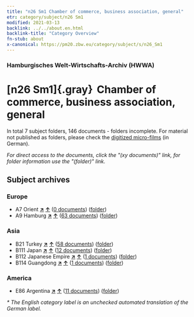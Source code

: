 ```yaml
---
title: "n26 Sm1 Chamber of commerce, business association, general"
etr: category/subject/n26 Sm1
modified: 2021-03-13
backlink: ../../about.en.html
backlink-title: "Category Overview"
fn-stub: about
x-canonical: https://pm20.zbw.eu/category/subject/s/n26_Sm1
---
```


### Hamburgisches Welt-Wirtschafts-Archiv (HWWA)
# [n26 Sm1]{.gray}&#8201; Chamber of commerce, business association, general&#160; 





In total 7 subject folders, 146 documents - folders incomplete.
For material not published as folders, please check the [digitized micro-films](/film/h1_sh.de.html) (in German).

_For direct access to the documents, click the "(xy documents)" link, for folder information use the "(folder)" link._

## Subject archives



### Europe

- A7 Orient [**&nearr;**](../../../geo/i/140902/about.en.html "Orient (all folders)") [**&uarr;**](../../../geo/about.en.html#A7 "Country category system") (<a href="https://pm20.zbw.eu/dfgview/sh/140902,145492" title="about: Orient : Chamber of commerce, business association, general" target="_blank">0 documents</a>) ([folder](../../../../folder/sh/1409xx/140902/1454xx/145492/about.en.html))
- A9 Hamburg [**&nearr;**](../../../geo/i/140905/about.en.html "Hamburg (all folders)") [**&uarr;**](../../../geo/about.en.html#A9 "Country category system") (<a href="https://pm20.zbw.eu/dfgview/sh/140905,145492" title="about: Hamburg : Chamber of commerce, business association, general" target="_blank">63 documents</a>) ([folder](../../../../folder/sh/1409xx/140905/1454xx/145492/about.en.html))

### Asia

- B21 Turkey [**&nearr;**](../../../geo/i/141111/about.en.html "Turkey (all folders)") [**&uarr;**](../../../geo/about.en.html#B21 "Country category system") (<a href="https://pm20.zbw.eu/dfgview/sh/141111,145492" title="about: Turkey : Chamber of commerce, business association, general" target="_blank">58 documents</a>) ([folder](../../../../folder/sh/1411xx/141111/1454xx/145492/about.en.html))
- B111 Japan [**&nearr;**](../../../geo/i/141272/about.en.html "Japan (all folders)") [**&uarr;**](../../../geo/about.en.html#B111 "Country category system") (<a href="https://pm20.zbw.eu/dfgview/sh/141272,145492" title="about: Japan : Chamber of commerce, business association, general" target="_blank">12 documents</a>) ([folder](../../../../folder/sh/1412xx/141272/1454xx/145492/about.en.html))
- B112 Japanese Empire [**&nearr;**](../../../geo/i/141273/about.en.html "Japanese Empire (all folders)") [**&uarr;**](../../../geo/about.en.html#B112 "Country category system") (<a href="https://pm20.zbw.eu/dfgview/sh/141273,145492" title="about: Japanese Empire : Chamber of commerce, business association, general" target="_blank">1 documents</a>) ([folder](../../../../folder/sh/1412xx/141273/1454xx/145492/about.en.html))
- B114 Guangdong [**&nearr;**](../../../geo/i/141275/about.en.html "Guangdong (all folders)") [**&uarr;**](../../../geo/about.en.html#B114 "Country category system") (<a href="https://pm20.zbw.eu/dfgview/sh/141275,145492" title="about: Guangdong : Chamber of commerce, business association, general" target="_blank">1 documents</a>) ([folder](../../../../folder/sh/1412xx/141275/1454xx/145492/about.en.html))

### America

- E86 Argentina [**&nearr;**](../../../geo/i/141692/about.en.html "Argentina (all folders)") [**&uarr;**](../../../geo/about.en.html#E86 "Country category system") (<a href="https://pm20.zbw.eu/dfgview/sh/141692,145492" title="about: Argentina : Chamber of commerce, business association, general" target="_blank">11 documents</a>) ([folder](../../../../folder/sh/1416xx/141692/1454xx/145492/about.en.html))


_* The English category label is an unchecked automated translation of the German label._

